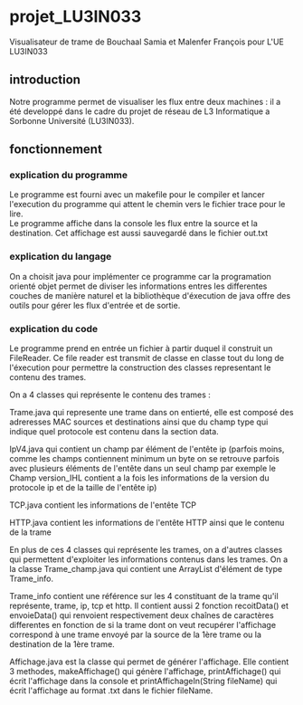 # projet_LU3IN033
Visualisateur de trame de Bouchaal Samia et Malenfer François pour L'UE LU3IN033

## introduction

Notre programme permet de  visualiser les flux entre deux machines : il a été developpé dans le cadre du projet de réseau de L3 Informatique a Sorbonne Université (LU3IN033). 

## fonctionnement

### explication du programme

Le programme est fourni avec un makefile pour le compiler et lancer l'execution du programme qui attent le chemin vers le fichier trace pour le lire.  
Le programme affiche dans la console les flux entre la source et la destination. Cet affichage est aussi sauvegardé dans le fichier out.txt

### explication du langage

On a choisit java pour implémenter ce programme car la programation orienté objet permet de diviser les informations entres les differentes couches de manière naturel et la bibliothèque d'éxecution de java offre des outils pour gérer les flux d'entrée et de sortie. 

### explication du code

Le programme prend en entrée un fichier à partir duquel il construit un FileReader.
Ce file reader est transmit de classe en classe tout du long de l'éxecution pour 
permettre la construction des classes representant le contenu des trames.

On a 4 classes qui représente le contenu des trames :

Trame.java qui represente une trame dans on entierté, elle est composé des adreresses MAC sources et destinations ainsi que du champ type qui indique quel protocole est contenu dans la section data.

IpV4.java qui contient un champ par élément de l'entête ip (parfois moins, comme les champs contiennent minimum un byte on se retrouve parfois avec plusieurs éléments de l'entête dans un seul champ par exemple le Champ version_IHL contient a la fois les informations de la version du protocole ip et de la taille de l'entête ip)

TCP.java contient les informations de l'entête TCP 

HTTP.java contient les informations de l'entête HTTP ainsi que le contenu de la trame


En plus de ces 4 classes qui représente les trames, on a d'autres classes qui permettent d'exploiter les informations contenus dans les trames. On a la classe Trame_champ.java qui contient une ArrayList d'élément de type Trame_info.

Trame_info contient une référence sur les 4 constituant de la trame qu'il représente, trame, ip, tcp et http. Il contient aussi 2 fonction recoitData() et envoieData() qui renvoient respectivement deux chaînes de caractères differentes en fonction de si la trame  dont on veut recupérer l'affichage correspond à une trame envoyé par la source de la 1ère trame ou la destination de la 1ère trame.

Affichage.java est la classe qui permet de générer l'affichage. Elle contient 3 methodes, makeAffichage() qui génère l'affichage, printAffichage() qui écrit l'affichage dans la console et printAffichageIn(String fileName) qui écrit l'affichage au format .txt dans le fichier fileName.  
